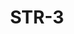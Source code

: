 ﻿---
title: "STR-3"
price: "16400"
size: "2050мм*860мм, 2050мм*960мм"
picture: door4.jpg
description: Внешняя отделка Металл + декоративный элемент, Цвет внешней отделки  Титан (Антик букле), Внутренняя отделка фрезерованная МДФ панель 10 мм, Цвет Сандал белый, рисунок ФЛ-102, Толщина дверного  полотна 90 мм, NANO-утепление полотна минеральная плита ISOVER + ПЕНОПЛАСТ, контуров уплотнения 3,  3 петли на подшипнике, Наличник Металлический, Основной замок Гардиан 3211, Накладка на верхний замок С автоматическими шторками, Дополнительный замок Гардиан 3001, Цилиндр APECS ключ-вертушка, Броненакладка на цилиндр Врезная, Задвижка «Ночной сторож», Глазок, Ручка РОССО – 713 серебро, Эксцентрик"
---
